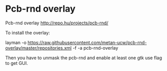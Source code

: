 # Pcb-rnd overlay

Pcb-rnd overlay http://repo.hu/projects/pcb-rnd/

To install the overlay:

layman -o https://raw.githubusercontent.com/metan-ucw/pcb-rnd-overlay/master/repositories.xml -f -a pcb-rnd-overlay

Then you have to unmask the pcb-rnd and enable at least one gtk use flag to get GUI.
